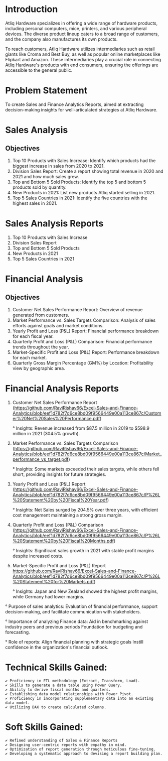 # Introduction

Atliq Hardware specializes in offering a wide range of hardware products, including personal computers, mice, printers, and various peripheral devices. The diverse product lineup caters to a broad range of customers, and the company also manufactures its own products.

To reach customers, Atliq Hardware utilizes intermediaries such as retail giants like Croma and Best Buy, as well as popular online marketplaces like Flipkart and Amazon. These intermediaries play a crucial role in connecting Atliq Hardware's products with end consumers, ensuring the offerings are accessible to the general public.

# Problem Statement

To create Sales and Finance Analytics Reports, aimed at extracting decision-making insights for well-articulated strategies at Atliq Hardware.

# Sales Analysis

## Objectives

   1. Top 10 Products with Sales Increase: Identify which products had the biggest increase in sales from 2020 to 2021.
   2. Division Sales Report: Create a report showing total revenue in 2020 and 2021 and how much sales grew.
   3. Top and Bottom 5 Sold Products: Identify the top 5 and bottom 5 products sold by quantity.
   4. New Products in 2021: List new products Atliq started selling in 2021.
   5. Top 5 Sales Countries in 2021: Identify the five countries with the highest sales in 2021.

# Sales Analysis Reports

   1. Top 10 Products with Sales Increase
   2. Division Sales Report
   3. Top and Bottom 5 Sold Products
   4. New Products in 2021
   5. Top 5 Sales Countries in 2021

# Financial Analysis

## Objectives

   1. Customer Net Sales Performance Report: Overview of revenue generated from customers.
   2. Market Performance vs. Sales Targets Comparison: Analysis of sales efforts against goals and market conditions.
   3. Yearly Profit and Loss (P&L) Report: Financial performance breakdown for each fiscal year.
   4. Quarterly Profit and Loss (P&L) Comparison: Financial performance trends throughout the year.
   5. Market-Specific Profit and Loss (P&L) Report: Performance breakdown for each market.
   6. Quarterly Gross Margin Percentage (GM%) by Location: Profitability view by geographic area.

# Financial Analysis Reports

   1. Customer Net Sales Performance Report (https://github.com/RaviRishav66/Excel-Sales-and-Finance-Analytics/blob/eef1d782f7d6ce8bd09f9566449e00a113ce867c/Customer%20Net%20Sales%20Performance.pdf)
    
       ° Insights: Revenue increased from $87.5 million in 2019 to $598.9 million in 2021 (304.5% growth).

   2. Market Performance vs. Sales Targets Comparison (https://github.com/RaviRishav66/Excel-Sales-and-Finance-Analytics/blob/eef1d782f7d6ce8bd09f9566449e00a113ce867c/Market_performance_vs_target.pdf)

       ° Insights: Some markets exceeded their sales targets, while others fell short, providing insights for future strategies.

   3. Yearly Profit and Loss (P&L) Report (https://github.com/RaviRishav66/Excel-Sales-and-Finance-Analytics/blob/eef1d782f7d6ce8bd09f9566449e00a113ce867c/P%26L%20Statement%20by%20Fiscal%20Year.pdf)


        ° Insights: Net Sales surged by 204.5% over three years, with efficient cost management maintaining a strong gross margin.

   4. Quarterly Profit and Loss (P&L) Comparison (https://github.com/RaviRishav66/Excel-Sales-and-Finance-Analytics/blob/eef1d782f7d6ce8bd09f9566449e00a113ce867c/P%26L%20Statement%20by%20Fiscal%20Months.pdf)

        ° Insights: Significant sales growth in 2021 with stable profit margins despite increased costs.

   5. Market-Specific Profit and Loss (P&L) Report https://github.com/RaviRishav66/Excel-Sales-and-Finance-Analytics/blob/eef1d782f7d6ce8bd09f9566449e00a113ce867c/P%26L%20Statement%20for%20Markets.pdf)

        ° Insights: Japan and New Zealand showed the highest profit margins, while Germany had lower margins.

   ° Purpose of sales analytics: Evaluation of financial performance, support decision-making, and facilitate communication with stakeholders.

   ° Importance of analyzing Finance data: Aid in benchmarking against industry peers and previous periods Foundation for budgeting and forecasting.

   ° Role of reports: Align financial planning with strategic goals Instill confidence in the organization's financial outlook.  
  
# Technical Skills Gained:

    ✔ Proficiency in ETL methodology (Extract, Transform, Load).
    ✔ Skills to generate a date table using Power Query.
    ✔ Ability to derive fiscal months and quarters.
    ✔ Establishing data model relationships with Power Pivot.
    ✔ Proficiency in incorporating supplementary data into an existing data model.
    ✔ Utilizing DAX to create calculated columns.

# Soft Skills Gained:

    ✔ Refined understanding of Sales & Finance Reports
    ✔ Designing user-centric reports with empathy in mind.
    ✔ Optimization of report generation through meticulous fine-tuning.
    ✔ Developing a systematic approach to devising a report building plan.
